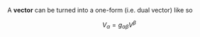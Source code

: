 A **vector** can be turned into a one-form (i.e. dual vector) like so


$$
V_\alpha = g_{\alpha\beta}V^\beta
$$
